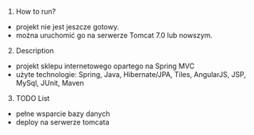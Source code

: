 1. How to run?
- projekt nie jest jeszcze gotowy. 
- można uruchomić go na serwerze Tomcat 7.0 lub nowszym. 

2. Description
- projekt sklepu internetowego opartego na Spring MVC
- użyte technologie: Spring, Java, Hibernate/JPA, Tiles, AngularJS, JSP, MySql, JUnit, Maven


3. TODO List
- pełne wsparcie bazy danych
- deploy na serwerze tomcata